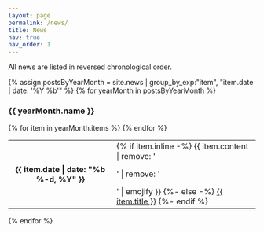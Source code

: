 ```yaml
---
layout: page
permalink: /news/
title: News
nav: true
nav_order: 1
---
```


All news are listed in reversed chronological order.

{% assign postsByYearMonth = site.news | group_by_exp:"item", "item.date | date: '%Y %b'"  %}
{% for yearMonth in postsByYearMonth %}
  <h3>{{ yearMonth.name }}</h3>
    <table class="table table-sm table-borderless">
      {% for item in yearMonth.items %}
        <tr>
                  <th scope="row" class="news-date">{{ item.date | date: "%b %-d, %Y" }}</th>
                  <td>
                    {% if item.inline -%}
                      {{ item.content | remove: '<p>' | remove: '</p>' | emojify }}
                    {%- else -%}
                      <a class="news-title" href="{{ item.url | relative_url }}">{{ item.title }}</a>
                    {%- endif %}
                  </td>
                </tr>
      {% endfor %}
    </table>
{% endfor %}



